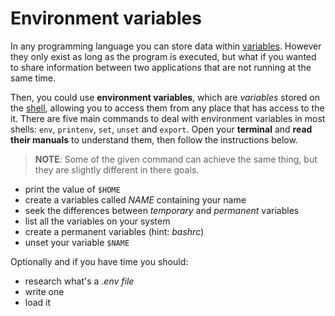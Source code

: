 # Environment variables

In any programming language you can store data within [variables](https://launchschool.com/books/ruby/read/variables). However they only exist as long as the program is executed, but what if you wanted to share information between two applications that are not running at the same time.

Then, you could use **environment variables**, which are _variables_ stored on the [shell](https://bash.cyberciti.biz/guide/What_is_Linux_Shell), allowing you to access them from any place that has access to the it. There are five main commands to deal with environment variables in most shells: `env`, `printenv`, `set`, `unset` and `export`. Open your **terminal** and **read their manuals** to understand them, then follow the instructions below.

> **NOTE**: Some of the given command can achieve the same thing, but they are slightly different in there goals.

- print the value of `$HOME`
- create a variables called _NAME_ containing your name
- seek the differences between _temporary_ and _permanent_ variables
- list all the variables on your system
- create a permanent variables (hint: _bashrc_)
- unset your variable `$NAME`

Optionally and if you have time you should:

- research what's a _.env file_
- write one
- load it
